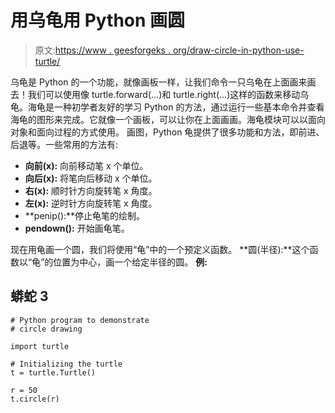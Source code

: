 # 用乌龟用 Python 画圆

> 原文:[https://www . geesforgeks . org/draw-circle-in-python-use-turtle/](https://www.geeksforgeeks.org/draw-circle-in-python-using-turtle/)

乌龟是 Python 的一个功能，就像画板一样，让我们命令一只乌龟在上面画来画去！我们可以使用像 turtle.forward(…)和 turtle.right(…)这样的函数来移动乌龟。海龟是一种初学者友好的学习 Python 的方法，通过运行一些基本命令并查看海龟的图形来完成。它就像一个画板，可以让你在上面画画。海龟模块可以以面向对象和面向过程的方式使用。
画图，Python 龟提供了很多功能和方法，即前进、后退等。一些常用的方法有:

*   **向前(x):** 向前移动笔 x 个单位。
*   **向后(x):** 将笔向后移动 x 个单位。
*   **右(x):** 顺时针方向旋转笔 x 角度。
*   **左(x):** 逆时针方向旋转笔 x 角度。
*   **penip():**停止龟笔的绘制。
*   **pendown():** 开始画龟笔。

现在用龟画一个圆，我们将使用“龟”中的一个预定义函数。
**圆(半径):**这个函数以“龟”的位置为中心，画一个给定半径的圆。
**例:**

## 蟒蛇 3

```
# Python program to demonstrate
# circle drawing

import turtle

# Initializing the turtle
t = turtle.Turtle()

r = 50
t.circle(r)
```